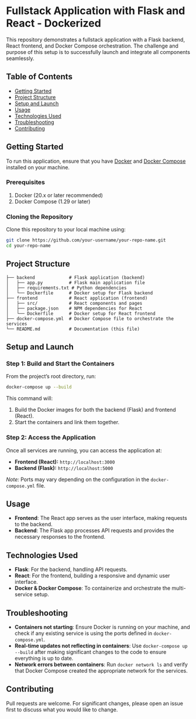 # Fullstack Application with Flask and React - Dockerized

This repository demonstrates a fullstack application with a Flask backend, React frontend, and Docker Compose orchestration. The challenge and purpose of this setup is to successfully launch and integrate all components seamlessly.

## Table of Contents
- [Getting Started](#getting-started)
- [Project Structure](#project-structure)
- [Setup and Launch](#setup-and-launch)
- [Usage](#usage)
- [Technologies Used](#technologies-used)
- [Troubleshooting](#troubleshooting)
- [Contributing](#contributing)

## Getting Started

To run this application, ensure that you have [Docker](https://www.docker.com/get-started) and [Docker Compose](https://docs.docker.com/compose/) installed on your machine. 

### Prerequisites
1. Docker (20.x or later recommended)
2. Docker Compose (1.29 or later)

### Cloning the Repository
Clone this repository to your local machine using:
```bash
git clone https://github.com/your-username/your-repo-name.git
cd your-repo-name
```

## Project Structure

```
├── backend             # Flask application (backend)
│   ├── app.py          # Flask main application file
│   ├── requirements.txt # Python dependencies
│   └── Dockerfile      # Docker setup for Flask backend
├── frontend            # React application (frontend)
│   ├── src/            # React components and pages
│   ├── package.json    # NPM dependencies for React
│   └── Dockerfile      # Docker setup for React frontend
├── docker-compose.yml  # Docker Compose file to orchestrate the services
└── README.md           # Documentation (this file)
```

## Setup and Launch

### Step 1: Build and Start the Containers
From the project’s root directory, run:
```bash
docker-compose up --build
```
This command will:
1. Build the Docker images for both the backend (Flask) and frontend (React).
2. Start the containers and link them together.

### Step 2: Access the Application
Once all services are running, you can access the application at:
- **Frontend (React):** `http://localhost:3000`
- **Backend (Flask):** `http://localhost:5000`

*Note:* Ports may vary depending on the configuration in the `docker-compose.yml` file.

## Usage
- **Frontend**: The React app serves as the user interface, making requests to the backend.
- **Backend**: The Flask app processes API requests and provides the necessary responses to the frontend.

## Technologies Used
- **Flask**: For the backend, handling API requests.
- **React**: For the frontend, building a responsive and dynamic user interface.
- **Docker & Docker Compose**: To containerize and orchestrate the multi-service setup.

## Troubleshooting

- **Containers not starting**: Ensure Docker is running on your machine, and check if any existing service is using the ports defined in `docker-compose.yml`.
- **Real-time updates not reflecting in containers**: Use `docker-compose up --build` after making significant changes to the code to ensure everything is up to date.
- **Network errors between containers**: Run `docker network ls` and verify that Docker Compose created the appropriate network for the services.

## Contributing
Pull requests are welcome. For significant changes, please open an issue first to discuss what you would like to change.